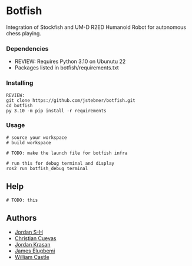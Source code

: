 # Botfish

Integration of Stockfish and UM-D R2ED Humanoid Robot for autonomous chess playing.

### Dependencies

* REVIEW: Requires Python 3.10 on Ubunutu 22 
* Packages listed in botfish/requirements.txt

### Installing

```
REVIEW:
git clone https://github.com/jstebner/botfish.git
cd botfish
py 3.10 -m pip install -r requirements
```

### Usage

```
# source your workspace
# build workspace

# TODO: make the launch file for botfish infra

# run this for debug terminal and display
ros2 run botfish_debug terminal
```

## Help

```
# TODO: this
```

## Authors

* [Jordan S-H](https://github.com/jstebner)
* [Christian Cuevas](https://github.com/cdawgc8)
* [Jordan Krasan](https://github.com/JordanKra)
* [James Elugbemi](https://github.com/James-Elugbemi)
* [William Castle](https://github.com/wicastle)